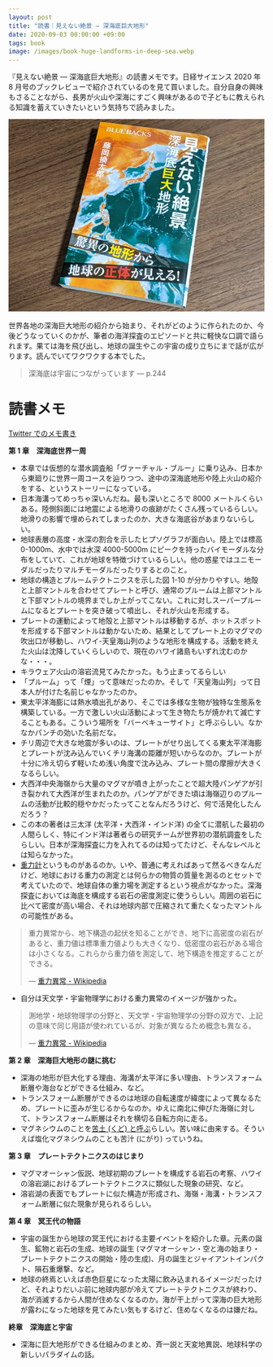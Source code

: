 ```yaml
---
layout: post
title: "読書｜見えない絶景 ― 深海底巨大地形"
date: 2020-09-03 00:00:00 +09:00
tags: book
image: /images/book-huge-landforms-in-deep-sea.webp
---
```


『見えない絶景 ― 深海底巨大地形』の読書メモです。日経サイエンス 2020 年 8 月号のブックレビューで紹介されているのを見て買いました。自分自身の興味もさることながら、長男が火山や深海にすごく興味があるので子どもに教えられる知識を蓄えていきたいという気持ちで読みました。

![表紙](/images/book-huge-landforms-in-deep-sea.webp)

世界各地の深海巨大地形の紹介から始まり、それがどのように作られたのか、今後どうなっていくのかが、筆者の海洋探査のエピソードと共に軽快な口調で語られます。果ては海を飛び出し、地球の誕生やこの宇宙の成り立ちにまで話が広がります。読んでいてワクワクする本でした。

> 深海底は宇宙につながっています ― p.244

# 読書メモ

[Twitter でのメモ書き](https://twitter.com/nhiroki_/status/1299365009261166593)

**第 1 章　深海底世界一周**

- 本章では仮想的な潜水調査船「ヴァーチャル・ブルー」に乗り込み、日本から東廻りに世界一周コースを辿りつつ、途中の深海底地形や陸上火山の紹介をする、というストーリーになっている。
- 日本海溝ってめっちゃ深いんだね。最も深いところで 8000 メートルくらいある。陸側斜面には地震による地滑りの痕跡がたくさん残っているらしい。地滑りの影響で埋められてしまったのか、大きな海底谷があまりないらしい。
- 地球表層の高度・水深の割合を示したヒプソグラフが面白い。陸上では標高 0-1000m、水中では水深 4000-5000m にピークを持ったバイモーダルな分布をしていて、これが地球を特徴づけているらしい。他の惑星ではユニモーダルだったりマルチモーダルだったりするとのこと。
- 地球の構造とプルームテクトニクスを示した図 1-10 が分かりやすい。地殻と上部マントルを合わせてプレートと呼び、通常のプルームは上部マントルと下部マントルの境界までしか上がってこない。これに対しスーパープルームになるとプレートを突き破って噴出し、それが火山を形成する。
- プレートの運動によって地殻と上部マントルは移動するが、ホットスポットを形成する下部マントルは動かないため、結果としてプレート上のマグマの吹出口が移動し、ハワイ-天皇海山列のような地形を構成する。活動を終えた火山は沈降していくらしいので、現在のハワイ諸島もいずれ沈むのかな・・・。
- キラウェア火山の溶岩流見てみたかった。もう止まってるらしい
- 「プルーム」って「煙」って意味だったのか。そして「天皇海山列」って日本人が付けた名前じゃなかったのか。
- 東太平洋海膨には熱水噴出孔があり、そこでは多様な生物が独特な生態系を構築している。一方で激しい火山活動によって生き物たちが焼かれて滅亡することもある。こういう場所を「バーベキューサイト」と呼ぶらしい。なかなかパンチの効いた名前だな。
- チリ周辺で大きな地震が多いのは、プレートがせり出してくる東太平洋海膨とプレートが沈み込んでいくチリ海溝の距離が短いからなのか。プレートが十分に冷え切らず軽いため浅い角度で沈み込み、プレート間の摩擦が大きくなるらしい。
- 大西洋中央海嶺から大量のマグマが噴き上がったことで超大陸パンゲアが引き裂かれて大西洋が生まれたのか。パンゲアができた頃は海嶺辺りのプルームの活動が比較的穏やかだったってことなんだろうけど、何で活発化したんだろう？
- この本の著者は三太洋 (太平洋・大西洋・インド洋) の全てに潜航した最初の人間らしく、特にインド洋は著者らの研究チームが世界初の潜航調査をしたらしい。日本が深海探査に力を入れてるのは知ってたけど、そんなレベルとは知らなかった。
- [重力計](https://ja.wikipedia.org/wiki/%E9%87%8D%E5%8A%9B%E6%B3%95)というものがあるのか。いや、普通に考えればあって然るべきなんだけど、地球における重力の測定とは何らかの物質の質量を測るのとセットで考えていたので、地球自体の重力場を測定するという視点がなかった。深海探査においては海底を構成する岩石の密度測定に使うらしい。周囲の岩石に比べて密度が高い場合、それは地球内部で圧縮されて重たくなったマントルの可能性がある。

> 重力異常から、地下構造の起伏を知ることができ、地下に高密度の岩石があると、重力値は標準重力値よりも大きくなり、低密度の岩石がある場合は小さくなる。これらから重力値を測定して、地下構造を推定することができる。
>
> ― [重力異常 - Wikipedia](https://ja.wikipedia.org/wiki/%E9%87%8D%E5%8A%9B%E7%95%B0%E5%B8%B8)

- 自分は天文学・宇宙物理学における重力異常のイメージが強かった。

> 測地学・地球物理学の分野と、天文学・宇宙物理学の分野の双方で、上記の意味で同じ用語が使われているが、対象が異なるため概念も異なる。
>
> ― [重力異常 - Wikipedia](https://ja.wikipedia.org/wiki/%E9%87%8D%E5%8A%9B%E7%95%B0%E5%B8%B8)

**第 2 章　深海巨大地形の謎に挑む**

- 深海の地形が巨大化する理由、海溝が太平洋に多い理由、トランスフォーム断層や海台などができる仕組み、など。
- トランスフォーム断層ができるのは地球の自転速度が緯度によって異なるため、プレートに歪みが生じるからなのか。ゆえに南北に伸びた海嶺に対して、トランスフォーム断層はそれを横切る自転方向に走る。
- マグネシウムのことを[苦土 (くど) と呼ぶ](https://ja.wikipedia.org/wiki/%E3%83%9E%E3%82%B0%E3%83%8D%E3%82%B7%E3%82%A6%E3%83%A0#%E5%90%8D%E7%A7%B0)らしい。苦い味に由来する。そういえば塩化マグネシウムのことも苦汁 (にがり) っていうね。

**第 3 章　プレートテクトニクスのはじまり**

- マグマオーシャン仮説、地球初期のプレートを構成する岩石の考察、ハワイの溶岩湖におけるプレートテクトニクスに類似した現象の研究、など。
- 溶岩湖の表面でもプレートに似た構造が形成され、海嶺・海溝・トランスフォーム断層に似た現象が見られるらしい。

**第 4 章　冥王代の物語**

- 宇宙の誕生から地球の冥王代における主要イベントを紹介した章。元素の誕生、鉱物と岩石の生成、地球の誕生 (マグマオーシャン・空と海の始まり・プレートテクトニクスの開始・陸の生成)、月の誕生とジャイアントインパクト、隕石重爆撃、など。
- 地球の終焉といえば赤色巨星になった太陽に飲み込まれるイメージだったけど、それよりだいぶ前に地球内部が冷えてプレートテクトニクスが終わり、海が消滅するから人間が住めなくなるのか。海が干上がって深海の巨大地形が露わになった地球を見てみたい気もするけど、住めなくなるのは嫌だね。

**終章　深海底と宇宙**

- 深海に巨大地形ができる仕組みのまとめ、斉一説と天変地異説、地球科学の新しいパラダイムの話。